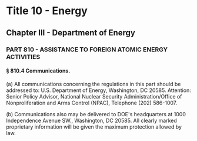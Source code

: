 
# Title 10 - Energy
## Chapter III - Department of Energy
### PART 810 - ASSISTANCE TO FOREIGN ATOMIC ENERGY ACTIVITIES
#### § 810.4 Communications.

(a) All communications concerning the regulations in this part should be addressed to: U.S. Department of Energy, Washington, DC 20585. Attention: Senior Policy Advisor, National Nuclear Security Administration/Office of Nonproliferation and Arms Control (NPAC), Telephone (202) 586-1007.

(b) Communications also may be delivered to DOE's headquarters at 1000 Independence Avenue SW., Washington, DC 20585. All clearly marked proprietary information will be given the maximum protection allowed by law.
